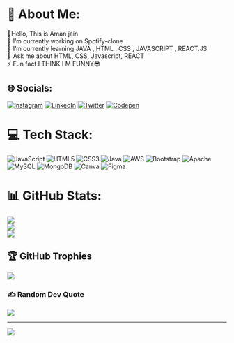 # 💫 About Me:
👯Hello, This is Aman jain<br>🔭 I’m currently working on Spotify-clone<br>🌱 I’m currently learning JAVA , HTML , CSS , JAVASCRIPT , REACT.JS<br>💬 Ask me about HTML, CSS, Javascript, REACT<br>⚡ Fun fact I THINK I M FUNNY😎


## 🌐 Socials:
[![Instagram](https://img.shields.io/badge/Instagram-%23E4405F.svg?logo=Instagram&logoColor=white)](https://instagram.com/aman_jain104) [![LinkedIn](https://img.shields.io/badge/LinkedIn-%230077B5.svg?logo=linkedin&logoColor=white)](https://linkedin.com/in/Jainaman104) [![Twitter](https://img.shields.io/badge/Twitter-%231DA1F2.svg?logo=Twitter&logoColor=white)](https://twitter.com/amanjai02321120) [![Codepen](https://img.shields.io/badge/Codepen-000000?style=for-the-badge&logo=codepen&logoColor=white)](https://codepen.io/silenttknight) 

# 💻 Tech Stack:
![JavaScript](https://img.shields.io/badge/javascript-%23323330.svg?style=for-the-badge&logo=javascript&logoColor=%23F7DF1E) ![HTML5](https://img.shields.io/badge/html5-%23E34F26.svg?style=for-the-badge&logo=html5&logoColor=white) ![CSS3](https://img.shields.io/badge/css3-%231572B6.svg?style=for-the-badge&logo=css3&logoColor=white) ![Java](https://img.shields.io/badge/java-%23ED8B00.svg?style=for-the-badge&logo=java&logoColor=white) ![AWS](https://img.shields.io/badge/AWS-%23FF9900.svg?style=for-the-badge&logo=amazon-aws&logoColor=white) ![Bootstrap](https://img.shields.io/badge/bootstrap-%23563D7C.svg?style=for-the-badge&logo=bootstrap&logoColor=white) ![Apache](https://img.shields.io/badge/apache-%23D42029.svg?style=for-the-badge&logo=apache&logoColor=white) ![MySQL](https://img.shields.io/badge/mysql-%2300f.svg?style=for-the-badge&logo=mysql&logoColor=white) ![MongoDB](https://img.shields.io/badge/MongoDB-%234ea94b.svg?style=for-the-badge&logo=mongodb&logoColor=white) ![Canva](https://img.shields.io/badge/Canva-%2300C4CC.svg?style=for-the-badge&logo=Canva&logoColor=white) 	![Figma](https://img.shields.io/badge/figma-%23F24E1E.svg?style=for-the-badge&logo=figma&logoColor=white)
# 📊 GitHub Stats:
![](https://github-readme-stats.vercel.app/api?username=jainaman1004&theme=dark&hide_border=false&include_all_commits=false&count_private=false)<br/>
![](https://github-readme-streak-stats.herokuapp.com/?user=jainaman1004&theme=dark&hide_border=false)<br/>
![](https://github-readme-stats.vercel.app/api/top-langs/?username=jainaman1004&theme=dark&hide_border=false&include_all_commits=false&count_private=false&layout=compact)

## 🏆 GitHub Trophies
![](https://github-profile-trophy.vercel.app/?username=jainaman1004&theme=radical&no-frame=false&no-bg=true&margin-w=4)

### ✍️ Random Dev Quote
![](https://quotes-github-readme.vercel.app/api?type=horizontal&theme=radical)

---
[![](https://visitcount.itsvg.in/api?id=jainaman1004&icon=0&color=0)](https://visitcount.itsvg.in)

<!-- Proudly created with GPRM ( https://gprm.itsvg.in ) -->
